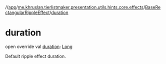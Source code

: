 //[app](../../../index.md)/[me.khruslan.tierlistmaker.presentation.utils.hints.core.effects](../index.md)/[BaseRectangularRippleEffect](index.md)/[duration](duration.md)

# duration

open override val [duration](duration.md): [Long](https://kotlinlang.org/api/latest/jvm/stdlib/kotlin/-long/index.html)

Default ripple effect duration.
